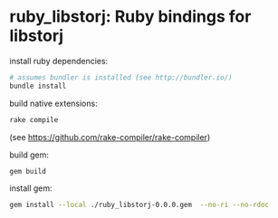 ruby_libstorj: Ruby bindings for libstorj
===

install ruby dependencies:
```bash
# assumes bundler is installed (see http://bundler.io/)
bundle install
```

build native extensions:
```bash
rake compile
```
(see https://github.com/rake-compiler/rake-compiler)

build gem:
```bash
gem build
```

install gem:
```bash
gem install --local ./ruby_libstorj-0.0.0.gem  --no-ri --no-rdoc  
```
